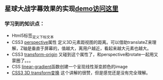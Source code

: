 ## 星球大战字幕效果的实现[demo访问这里](http://kad0108.github.io/Html5/StarWars/)

### 学习到的知识点：
* Html5标签<sub>定义下标文本
* CSS3 [perspective](http://www.w3school.com.cn/cssref/pr_perspective.asp)属性 定义3D元素距视图的距离。可以借助translateZ来理解，Z轴是垂直于屏幕的，值越大，离用户越近，看起来越大元素也越大。
* CSS3 [transform-origin](/kad0108/IFE/raw/gh-pages/task26/css/transformOrigin.png) 又碰到这个属性了，和perspective和rotate一起用又蒙圈了。。。
* CSS [linear-gradient](https://developer.mozilla.org/zh-CN/docs/Web/CSS/linear-gradient)函数创建一个呈现线性渐变颜色的image
* [CSS3 3D transform变换](http://www.zhangxinxu.com/wordpress/2012/09/css3-3d-transform-perspective-animate-transition/)  这个讲解的很赞，但是感觉还是没有完全理解。

